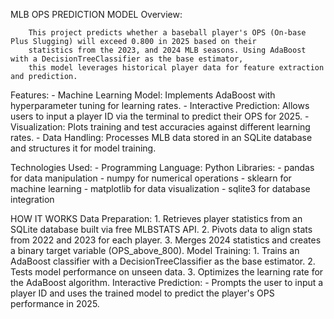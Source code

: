 MLB OPS PREDICTION MODEL
Overview:

        This project predicts whether a baseball player's OPS (On-base Plus Slugging) will exceed 0.800 in 2025 based on their 
        statistics from the 2023, and 2024 MLB seasons. Using AdaBoost with a DecisionTreeClassifier as the base estimator, 
        this model leverages historical player data for feature extraction and prediction.

Features:
        - Machine Learning Model: Implements AdaBoost with hyperparameter tuning for learning rates.
        - Interactive Prediction: Allows users to input a player ID via the terminal to predict their OPS for 2025.
        - Visualization: Plots training and test accuracies against different learning rates.
        - Data Handling: Processes MLB data stored in an SQLite database and structures it for model training.

Technologies Used:
        - Programming Language: Python
Libraries: 
        - pandas for data manipulation
        - numpy for numerical operations
        - sklearn for machine learning
        - matplotlib for data visualization
        - sqlite3 for database integration

HOW IT WORKS
Data Preparation:
        1. Retrieves player statistics from an SQLite database built via free MLBSTATS API.
        2. Pivots data to align stats from 2022 and 2023 for each player.
        3. Merges 2024 statistics and creates a binary target variable (OPS_above_800).
Model Training:
        1. Trains an AdaBoost classifier with a DecisionTreeClassifier as the base estimator.
        2. Tests model performance on unseen data.
        3. Optimizes the learning rate for the AdaBoost algorithm.
Interactive Prediction:
        - Prompts the user to input a player ID and uses the trained model to predict the player's OPS performance in 2025.
